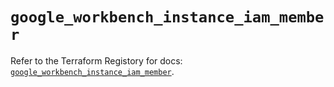 # `google_workbench_instance_iam_member`

Refer to the Terraform Registory for docs: [`google_workbench_instance_iam_member`](https://registry.terraform.io/providers/hashicorp/google-beta/5.29.0/docs/resources/google_workbench_instance_iam_member).
